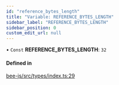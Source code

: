 ```yaml
---
id: "reference_bytes_length"
title: "Variable: REFERENCE_BYTES_LENGTH"
sidebar_label: "REFERENCE_BYTES_LENGTH"
sidebar_position: 0
custom_edit_url: null
---
```


• `Const` **REFERENCE\_BYTES\_LENGTH**: ``32``

#### Defined in

[bee-js/src/types/index.ts:29](https://github.com/ethersphere/bee-js/blob/ae6a776/src/types/index.ts#L29)

